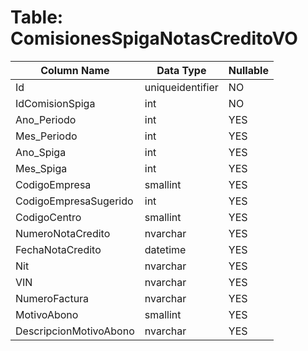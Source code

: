 # Table: ComisionesSpigaNotasCreditoVO

| Column Name | Data Type | Nullable |
|-------------|-----------|----------|
| Id | uniqueidentifier | NO |
| IdComisionSpiga | int | NO |
| Ano_Periodo | int | YES |
| Mes_Periodo | int | YES |
| Ano_Spiga | int | YES |
| Mes_Spiga | int | YES |
| CodigoEmpresa | smallint | YES |
| CodigoEmpresaSugerido | int | YES |
| CodigoCentro | smallint | YES |
| NumeroNotaCredito | nvarchar | YES |
| FechaNotaCredito | datetime | YES |
| Nit | nvarchar | YES |
| VIN | nvarchar | YES |
| NumeroFactura | nvarchar | YES |
| MotivoAbono | smallint | YES |
| DescripcionMotivoAbono | nvarchar | YES |
